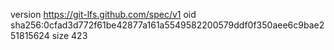 version https://git-lfs.github.com/spec/v1
oid sha256:0cfad3d772f61be42877a161a5549582200579ddf0f350aee6c9bae251815624
size 423
